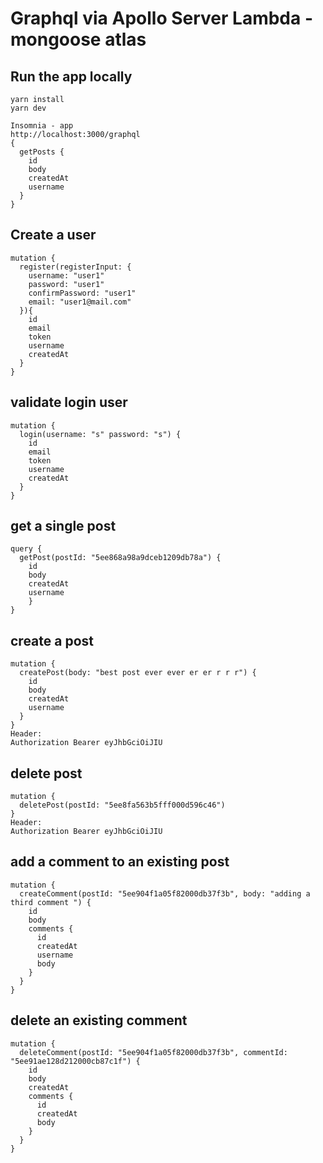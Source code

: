 # Graphql via Apollo Server Lambda - mongoose atlas

## Run the app locally
```
yarn install
yarn dev
```
```
Insomnia - app
http://localhost:3000/graphql
{
  getPosts {
    id
    body
    createdAt
    username
  }
}
```

## Create a user
```
mutation {
  register(registerInput: {
    username: "user1"
    password: "user1"
    confirmPassword: "user1"
    email: "user1@mail.com"
  }){
    id
    email
    token
    username
    createdAt
  }
}
```

## validate login user
```
mutation {
  login(username: "s" password: "s") {
    id
    email
    token
    username
    createdAt
  }
}
```

## get a single post
```
query {
  getPost(postId: "5ee868a98a9dceb1209db78a") {
    id
    body
    createdAt
    username
    }
}
```

## create a post
```
mutation {
  createPost(body: "best post ever ever er er r r r") {
    id
    body
    createdAt
    username
  }
}
Header:
Authorization Bearer eyJhbGciOiJIU
```

## delete post
```
mutation {
  deletePost(postId: "5ee8fa563b5fff000d596c46") 
}
Header:
Authorization Bearer eyJhbGciOiJIU
```

## add a comment to an existing post
```
mutation {
  createComment(postId: "5ee904f1a05f82000db37f3b", body: "adding a third comment ") {
    id
    body
    comments {
      id
      createdAt
      username
      body
    }
  }
}
```

## delete an existing comment
```
mutation {
  deleteComment(postId: "5ee904f1a05f82000db37f3b", commentId: "5ee91ae128d212000cb87c1f") {
    id
    body
    createdAt
    comments {
      id
      createdAt
      body
    }
  }
}
```